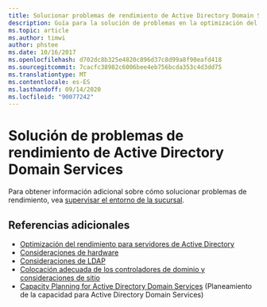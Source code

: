 ```yaml
---
title: Solucionar problemas de rendimiento de Active Directory Domain Services
description: Guía para la solución de problemas en la optimización del rendimiento de Active Directory.
ms.topic: article
ms.author: timwi
author: phstee
ms.date: 10/16/2017
ms.openlocfilehash: d702dc8b325e4820c896d37c8d99a8f90eafd418
ms.sourcegitcommit: 7cacfc38982c6006bee4eb756bcda353c4d3dd75
ms.translationtype: MT
ms.contentlocale: es-ES
ms.lasthandoff: 09/14/2020
ms.locfileid: "90077242"
---
```

# <a name="troubleshooting-active-directory-domain-services-performance"></a>Solución de problemas de rendimiento de Active Directory Domain Services

Para obtener información adicional sobre cómo solucionar problemas de rendimiento, vea [supervisar el entorno de la sucursal](/previous-versions/windows/it-pro/windows-server-2008-R2-and-2008/dd736504(v=ws.10)).

## <a name="additional-references"></a>Referencias adicionales
- [Optimización del rendimiento para servidores de Active Directory](index.md)
- [Consideraciones de hardware](hardware-considerations.md)
- [Consideraciones de LDAP](ldap-considerations.md)
- [Colocación adecuada de los controladores de dominio y consideraciones de sitio](site-definition-considerations.md)
- [Capacity Planning for Active Directory Domain Services](https://go.microsoft.com/fwlink/?LinkId=324566) (Planeamiento de la capacidad para Active Directory Domain Services)